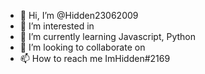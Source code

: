 - 👋 Hi, I’m @Hidden23062009
- 👀 I’m interested in
- 🌱 I’m currently learning Javascript, Python
- 💞️ I’m looking to collaborate on
- 📫 How to reach me ImHidden#2169

<!---
Hidden23062009/Hidden23062009 is a ✨ special ✨ repository because its `README.md` (this file) appears on your GitHub profile.
You can click the Preview link to take a look at your changes.
--->
